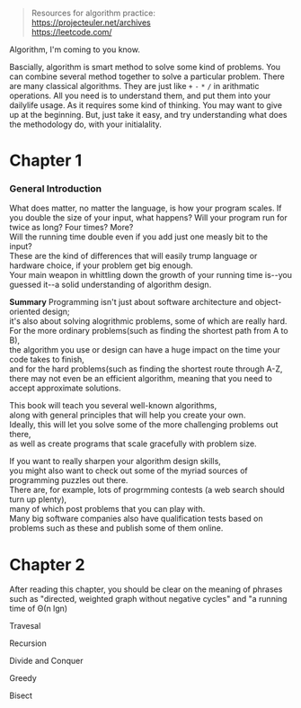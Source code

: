 > Resources for algorithm practice:  
> https://projecteuler.net/archives  
> https://leetcode.com/  

Algorithm, I'm coming to you know.

Bascially, algorithm is smart method to solve some kind of problems.
You can combine several method together to solve a particular problem.
There are many classical algorithms. They are just like `+` `-` `*` `/` in arithmatic operations.
All you need is to understand them, and put them into your dailylife usage.
As it requires some kind of thinking. You may want to give up at the beginning.
But, just take it easy, and try understanding what does the methodology do, with your initialality.

# Chapter 1
### General Introduction

What does matter, no matter the language, is how your program scales. If you double the size of your input, what happens?
Will your program run for twice as long? Four times? More?  
Will the running time double even if you add just one measly bit to the input?  
These are the kind of differences that will easily trump language or hardware choice, if your problem get big enough.  
Your main weapon in whittling down the growth of your running time is--you guessed it--a solid understanding of algorithm design.  

**Summary**
Programming isn't just about software architecture and object-oriented design;  
it's also about solving alogrithmic problems, some of which are really hard.  
For the more ordinary problems(such as finding the shortest path from A to B),  
the algorithm you use or design can have a huge impact on the time your code takes to finish,  
and for the hard problems(such as finding the shortest route through A-Z,  
there may not even be an efficient algorithm, meaning that you need to accept approximate solutions.  

This book will teach you several well-known algorithms,  
along with general principles that will help you create your own.  
Ideally, this will let you solve some of the more challenging problems out there,  
as well as create programs that scale gracefully with problem size.

If you want to really sharpen your algorithm design skills,  
you might also want to check out some of the myriad sources of programming puzzles out there.  
There are, for example, lots of progrmming contests (a web search should turn up plenty),  
many of which post problems that you can play with.  
Many big software companies also have qualification tests based on problems such as these and publish some of them online.




# Chapter 2
After reading this chapter, you should be clear on the meaning of phrases such as "directed, weighted graph without negative cycles" and "a running time of Θ(n lgn)































Travesal


Recursion


Divide and Conquer


Greedy


Bisect
